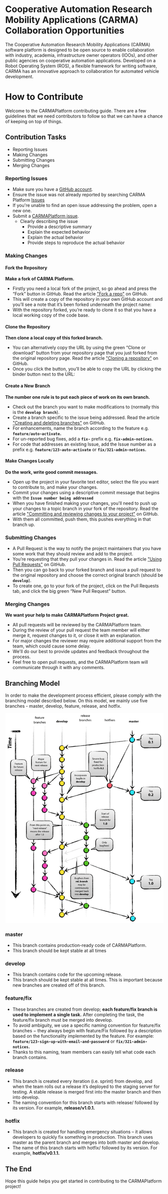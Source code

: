 # Cooperative Automation Research Mobility Applications (CARMA) Collaboration Opportunities

The Cooperative Automation Research Mobility Applications (CARMA) software platform is designed to be open source to enable collaboration with industry, academia, infrastructure owner operators (IOOs), and other public agencies on cooperative automation applications. Developed on a Robot Operating System (ROS), a flexible framework for writing software, CARMA has an innovative approach to collaboration for automated vehicle development.

# How to Contribute 

Welcome to the CARMAPlatform contributing guide. There are a few guidelines that we need contributors to follow so that we can have a chance of keeping on top of things.

## Contribution Tasks

* Reporting Issues
* Making Changes
* Submitting Changes
* Merging Changes

### Reporting Issues

* Make sure you have a [GitHub account](https://github.com/signup/free).
* Ensure the issue was not already reported by searching CARMA Platform [Issues](https://github.com/usdot-fhwa-stol/CARMAPlatform/issues)
* If you're unable to find an open issue addressing the problem, open a new one.
* Submit a [CARMAPlatform issue](<docs/ISSUE_TEMPLATE.md>).
  * Clearly describing the issue
    * Provide a descriptive summary
    * Explain the expected behavior
    * Explain the actual behavior
    * Provide steps to reproduce the actual behavior

### Making Changes

#### Fork the Repository
**Make a fork of CARMA Platform.** 

* Firstly you need a local fork of the project, so go ahead and press the “Fork” button in GitHub. Read the article ["Fork a repo"](https://help.github.com/articles/fork-a-repo/) on GitHub.
* This will create a copy of the repository in your own GitHub account and you’ll see a note that it’s been forked underneath the project name:
* With the repository forked, you’re ready to clone it so that you have a local working copy of the code base.
 
#### Clone the Repository
**Then clone a local copy of this forked branch.**
* You can alternatively copy the URL by using the green “Clone or download” button from your repository page that you just forked from the original repository page. Read the article ["Cloning a repository"](https://help.github.com/articles/cloning-a-repository/) on GitHub. 
* Once you click the button, you’ll be able to copy the URL by clicking the binder button next to the URL:

#### Create a New Branch
**The number one rule is to put each piece of work on its own branch.**
* Check out the branch you want to make modifications to (normally this is the **`develop branch`**).
* Create a branch specific to the issue being addressed. Read the article ["Creating and deleting branches"](https://help.github.com/articles/creating-and-deleting-branches-within-your-repository/) on GitHub. 
* For enhancements, name the branch according to the feature e.g. **`feature/auto-activate`.**
* For un-reported bug fixes, add a **`fix-`** prefix e.g. **`fix-admin-notices`.**
* For code that addresses an existing Issue, add the Issue number as a prefix e.g. **`feature/123-auto-activate`** or **`fix/321-admin-notices`.**

#### Make Changes Locally
**Do the work, write good commit messages.**
* Open up the project in your favorite text editor, select the file you want to contribute to, and make your changes.
* Commit your changes using a descriptive commit message that begins with the **`Issue number being addressed`**
* When you have finished making your changes, you'll need to push up your changes to a topic branch in your fork of the repository.  Read the article ["Committing and reviewing changes to your project"](https://help.github.com/desktop/guides/contributing-to-projects/committing-and-reviewing-changes-to-your-project/) on GitHub. 
* With them all committed, push them, this pushes everything in that branch up. 

### Submitting Changes
* A Pull Request is the way to notify the project maintainers that you have some work that they should review and add to the project. 
* You’re requesting that they pull your changes in. Read the article ["Using Pull Requests"](https://help.github.com/articles/using-pull-requests) on GitHub.
* Then you can go back to your forked branch and issue a pull request to the original repository and choose the correct original branch (should be **`develop`**).
* To create one, go to your fork of the project, click on the Pull Requests tab, and click the big green “New Pull Request” button.

### Merging Changes
**We want your help to make CARMAPlatform Project great.**
* All pull requests will be reviewed by the CARMAPlatform team. 
* During the review of your pull request the team member will either merge it, request changes to it, or close it with an explanation. 
* For major changes the reviewer may require additional support from the team, which could cause some delay. 
* We'll do our best to provide updates and feedback throughout the process. 
* Feel free to open pull requests, and the CARMAPlatform team will communicate through it with any comments.

## Branching Model
In order to make the development process efficient, please comply with the branching model described below. On this model, we mainly use five branches - master, develop, feature, release, and hotfix.

![A successful Git branching model](docs/image/Git_Workflow.png)

### master
* This branch contains production-ready code of CARMAPlatform.
* This branch should be kept stable at all times

### develop
* This branch contains code for the upcoming release.
* This branch should be kept stable at all times. This is important because new branches are created off of this branch.

### feature/fix
* These branches are created from develop; **each feature/fix branch is used to implement a single task.** After completing the task, the feature/fix branch must be merged into develop.
* To avoid ambiguity, we use a specific naming convention for feature/fix branches − they always begin with feature/Fix followed by a description based on the functionality implemented by the feature. For example: **`feature/123-sign-up-with-email-and-password`** or **`fix/321-admin-notices`.**
* Thanks to this naming, team members can easily tell what code each branch contains.

### release
* This branch is created every iteration (i.e. sprint) from develop, and when the team rolls out a release it’s deployed to the staging server for testing. A stable release is merged first into the master branch and then into develop.
* The naming convention for this branch starts with release/ followed by its version. For example, **release/v1.0.1.**

### hotfix
* This branch is created for handling emergency situations – it allows developers to quickly fix something in production. This branch uses master as the parent branch and merges into both master and develop.
* The name of this branch starts with hotfix/ followed by its version. For example, **hotfix/v0.1.1.**

## The End
Hope this guide helps you get started in contributing to the CARMAPlatform project! 
